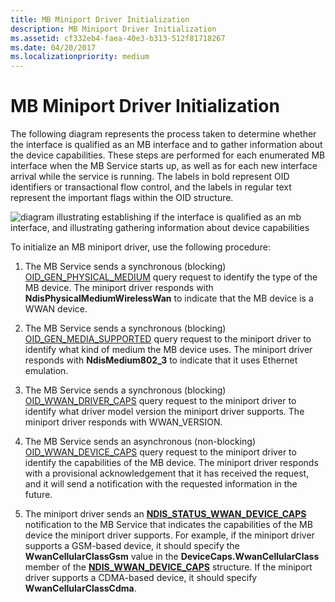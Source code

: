 ```yaml
---
title: MB Miniport Driver Initialization
description: MB Miniport Driver Initialization
ms.assetid: cf332eb4-faea-40e3-b313-512f81718267
ms.date: 04/20/2017
ms.localizationpriority: medium
---
```


# MB Miniport Driver Initialization


The following diagram represents the process taken to determine whether the interface is qualified as an MB interface and to gather information about the device capabilities. These steps are performed for each enumerated MB interface when the MB Service starts up, as well as for each new interface arrival while the service is running. The labels in bold represent OID identifiers or transactional flow control, and the labels in regular text represent the important flags within the OID structure.

![diagram illustrating establishing if the interface is qualified as an mb interface, and illustrating gathering information about device capabilities](images/wwandriverinitproc.png)

To initialize an MB miniport driver, use the following procedure:

1.  The MB Service sends a synchronous (blocking) [OID\_GEN\_PHYSICAL\_MEDIUM](./oid-gen-physical-medium.md) query request to identify the type of the MB device. The miniport driver responds with **NdisPhysicalMediumWirelessWan** to indicate that the MB device is a WWAN device.

2.  The MB Service sends a synchronous (blocking) [OID\_GEN\_MEDIA\_SUPPORTED](./oid-gen-media-supported.md) query request to the miniport driver to identify what kind of medium the MB device uses. The miniport driver responds with **NdisMedium802\_3** to indicate that it uses Ethernet emulation.

3.  The MB Service sends a synchronous (blocking) [OID\_WWAN\_DRIVER\_CAPS](./oid-wwan-driver-caps.md) query request to the miniport driver to identify what driver model version the miniport driver supports. The miniport driver responds with WWAN\_VERSION.

4.  The MB Service sends an asynchronous (non-blocking) [OID\_WWAN\_DEVICE\_CAPS](./oid-wwan-device-caps.md) query request to the miniport driver to identify the capabilities of the MB device. The miniport driver responds with a provisional acknowledgement that it has received the request, and it will send a notification with the requested information in the future.

5.  The miniport driver sends an [**NDIS\_STATUS\_WWAN\_DEVICE\_CAPS**](./ndis-status-wwan-device-caps.md) notification to the MB Service that indicates the capabilities of the MB device the miniport driver supports. For example, if the miniport driver supports a GSM-based device, it should specify the **WwanCellularClassGsm** value in the **DeviceCaps.WwanCellularClass** member of the [**NDIS\_WWAN\_DEVICE\_CAPS**](/windows-hardware/drivers/ddi/ndiswwan/ns-ndiswwan-_ndis_wwan_device_caps) structure. If the miniport driver supports a CDMA-based device, it should specify **WwanCellularClassCdma**.

 

